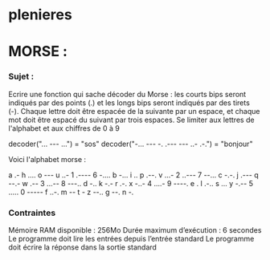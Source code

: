 # plenieres

# MORSE :

### Sujet : 
Ecrire une fonction qui sache décoder du Morse : les courts bips seront indiqués par des points (.) et les longs bips seront indiqués par des tirets (-). Chaque lettre doit être espacée de la suivante par un espace, et chaque mot doit être espacé du suivant par trois espaces. Se limiter aux lettres de l'alphabet et aux chiffres de 0 à 9

decoder("... --- ...") = "sos" decoder("-... --- -. .--- --- ..- .-.") = "bonjour"

Voici l'alphabet morse :

a .- h .... o --- u ..- 1 .---- 6 -.... b -... i .. p .--. v ...- 2 ..--- 7 --... c -.-. j .--- q --.- w .-- 3 ...-- 8 ---.. d -.. k -.- r .-. x -..- 4 ....- 9 ----. e . l .-.. s ... y -.-- 5 ..... 0 ----- f ..-. m -- t - z --.. g --. n -.

### Contraintes
Mémoire RAM disponible : 256Mo
Durée maximum d’exécution : 6 secondes
Le programme doit lire les entrées depuis l’entrée standard
Le programme doit écrire la réponse dans la sortie standard
